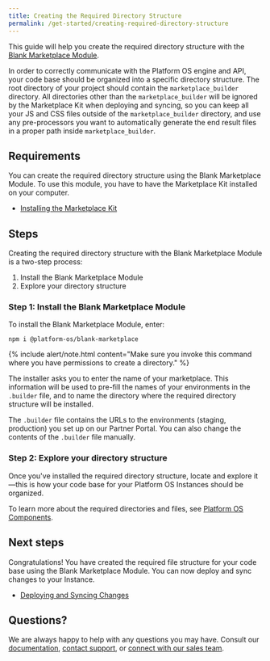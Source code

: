 ```yaml
---
title: Creating the Required Directory Structure 
permalink: /get-started/creating-required-directory-structure
---
```


This guide will help you create the required directory structure with the [Blank Marketplace Module](https://github.com/mdyd-dev/module-blank-marketplace).

In order to correctly communicate with the Platform OS engine and API, your code base should be organized into a specific directory structure. The root directory of your project should contain the `marketplace_builder` directory. All directories other than the `marketplace_builder` will be ignored by the Marketplace Kit when deploying and syncing, so you can keep all your JS and CSS files outside of the `marketplace_builder` directory, and use any pre-processors you want to automatically generate the end result files in a proper path inside `marketplace_builder`.

## Requirements

You can create the required directory structure using the Blank Marketplace Module. To use this module, you have to have the Marketplace Kit installed on your computer.

* [Installing the Marketplace Kit]()

## Steps

Creating the required directory structure with the Blank Marketplace Module is a two-step process:

1.  Install the Blank Marketplace Module
2.  Explore your directory structure

### Step 1: Install the Blank Marketplace Module

To install the Blank Marketplace Module, enter:

```
npm i @platform-os/blank-marketplace
```

{% include alert/note.html content="Make sure you invoke this command where you have permissions to create a directory." %}

The installer asks you to enter the name of your marketplace. This information will be used to pre-fill the names of your environments in the `.builder` file, and to name the directory where the required directory structure will be installed.

The `.builder` file contains the URLs to the environments (staging, production) you set up on our Partner Portal. You can also change the contents of the `.builder` file manually.

### Step 2: Explore your directory structure

Once you've installed the required directory structure, locate and explore it—this is how your code base for your Platform OS Instances should be organized.

To learn more about the required directories and files, see [Platform OS Components]().

## Next steps

Congratulations! You have created the required file structure for your code base using the Blank Marketplace Module. You can now deploy and sync changes to your Instance.

* [Deploying and Syncing Changes]()

## Questions?

We are always happy to help with any questions you may have. Consult our [documentation](), [contact support](), or [connect with our sales team]().
